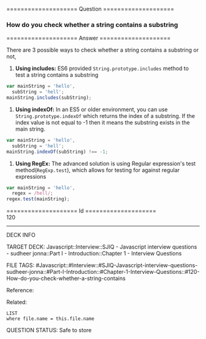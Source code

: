 ==================== Question ====================  

### How do you check whether a string contains a substring  

==================== Answer ====================  

There are 3 possible ways to check whether a string contains a substring or not,

1. **Using includes:** ES6 provided `String.prototype.includes` method to test a
   string contains a substring

```javascript
var mainString = 'hello',
  subString = 'hell';
mainString.includes(subString);
```

1. **Using indexOf:** In an ES5 or older environment, you can use
   `String.prototype.indexOf` which returns the index of a substring. If the
   index value is not equal to -1 then it means the substring exists in the main
   string.

```javascript
var mainString = 'hello',
  subString = 'hell';
mainString.indexOf(subString) !== -1;
```

1. **Using RegEx:** The advanced solution is using Regular expression's test
   method(`RegExp.test`), which allows for testing for against regular
   expressions

```javascript
var mainString = 'hello',
  regex = /hell/;
regex.test(mainString);
```

==================== Id ====================  
120

---

DECK INFO

TARGET DECK: Javascript::Interview::SJIQ - Javascript interview questions - sudheer jonna::Part I - Introduction::Chapter 1 - Interview Questions

FILE TAGS: #Javascript::#Interview::#SJIQ-Javascript-interview-questions-sudheer-jonna::#Part-I-Introduction::#Chapter-1-Interview-Questions::#120-How-do-you-check-whether-a-string-contains

Reference:

Related:

```dataview
LIST
where file.name = this.file.name
```

QUESTION STATUS: Safe to store
